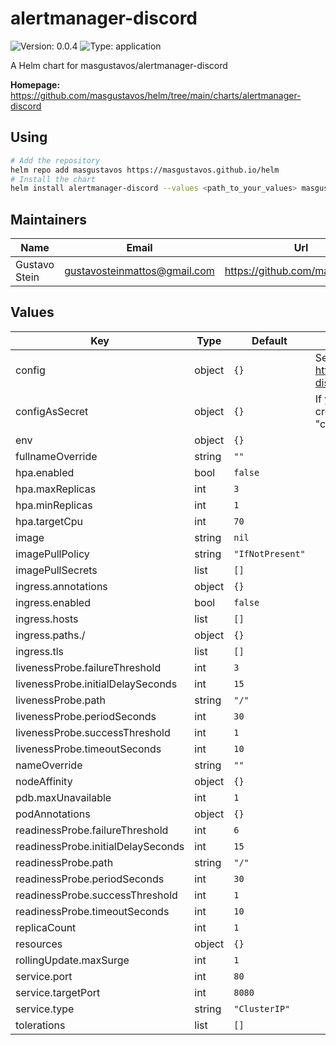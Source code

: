 # alertmanager-discord

![Version: 0.0.4](https://img.shields.io/badge/Version-0.0.4-informational?style=flat-square) ![Type: application](https://img.shields.io/badge/Type-application-informational?style=flat-square)

A Helm chart for masgustavos/alertmanager-discord

**Homepage:** <https://github.com/masgustavos/helm/tree/main/charts/alertmanager-discord>

## Using

```bash
# Add the repository
helm repo add masgustavos https://masgustavos.github.io/helm
# Install the chart
helm install alertmanager-discord --values <path_to_your_values> masgustavos/alertmanager-discord
```
## Maintainers

| Name | Email | Url |
| ---- | ------ | --- |
| Gustavo Stein | gustavosteinmattos@gmail.com | https://github.com/masgustavos |

## Values

| Key | Type | Default | Description |
|-----|------|---------|-------------|
| config | object | `{}` | See https://github.com/masgustavos/alertmanager-discord/blob/master/config.example.yaml |
| configAsSecret | object | `{}` | If you don't want to expose your webhooks, create the config as a secret with the key "config" |
| env | object | `{}` |  |
| fullnameOverride | string | `""` |  |
| hpa.enabled | bool | `false` |  |
| hpa.maxReplicas | int | `3` |  |
| hpa.minReplicas | int | `1` |  |
| hpa.targetCpu | int | `70` |  |
| image | string | `nil` |  |
| imagePullPolicy | string | `"IfNotPresent"` |  |
| imagePullSecrets | list | `[]` |  |
| ingress.annotations | object | `{}` |  |
| ingress.enabled | bool | `false` |  |
| ingress.hosts | list | `[]` |  |
| ingress.paths./ | object | `{}` |  |
| ingress.tls | list | `[]` |  |
| livenessProbe.failureThreshold | int | `3` |  |
| livenessProbe.initialDelaySeconds | int | `15` |  |
| livenessProbe.path | string | `"/"` |  |
| livenessProbe.periodSeconds | int | `30` |  |
| livenessProbe.successThreshold | int | `1` |  |
| livenessProbe.timeoutSeconds | int | `10` |  |
| nameOverride | string | `""` |  |
| nodeAffinity | object | `{}` |  |
| pdb.maxUnavailable | int | `1` |  |
| podAnnotations | object | `{}` |  |
| readinessProbe.failureThreshold | int | `6` |  |
| readinessProbe.initialDelaySeconds | int | `15` |  |
| readinessProbe.path | string | `"/"` |  |
| readinessProbe.periodSeconds | int | `30` |  |
| readinessProbe.successThreshold | int | `1` |  |
| readinessProbe.timeoutSeconds | int | `10` |  |
| replicaCount | int | `1` |  |
| resources | object | `{}` |  |
| rollingUpdate.maxSurge | int | `1` |  |
| service.port | int | `80` |  |
| service.targetPort | int | `8080` |  |
| service.type | string | `"ClusterIP"` |  |
| tolerations | list | `[]` |  |

